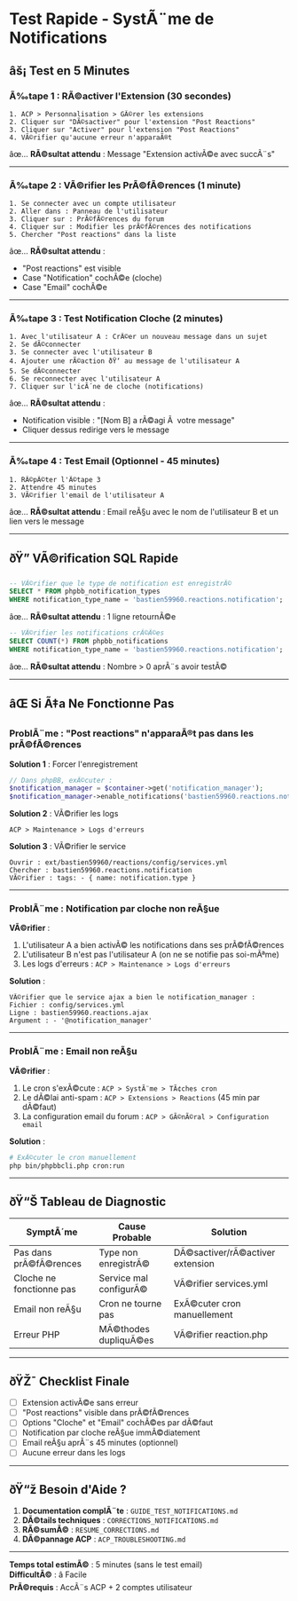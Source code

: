 # Test Rapide - SystÃ¨me de Notifications

## âš¡ Test en 5 Minutes

### Ã‰tape 1 : RÃ©activer l'Extension (30 secondes)
```
1. ACP > Personnalisation > GÃ©rer les extensions
2. Cliquer sur "DÃ©sactiver" pour l'extension "Post Reactions"
3. Cliquer sur "Activer" pour l'extension "Post Reactions"
4. VÃ©rifier qu'aucune erreur n'apparaÃ®t
```
âœ… **RÃ©sultat attendu** : Message "Extension activÃ©e avec succÃ¨s"

---

### Ã‰tape 2 : VÃ©rifier les PrÃ©fÃ©rences (1 minute)
```
1. Se connecter avec un compte utilisateur
2. Aller dans : Panneau de l'utilisateur
3. Cliquer sur : PrÃ©fÃ©rences du forum
4. Cliquer sur : Modifier les prÃ©fÃ©rences des notifications
5. Chercher "Post reactions" dans la liste
```
âœ… **RÃ©sultat attendu** : 
- "Post reactions" est visible
- Case "Notification" cochÃ©e (cloche)
- Case "Email" cochÃ©e

---

### Ã‰tape 3 : Test Notification Cloche (2 minutes)
```
1. Avec l'utilisateur A : CrÃ©er un nouveau message dans un sujet
2. Se dÃ©connecter
3. Se connecter avec l'utilisateur B
4. Ajouter une rÃ©action ðŸ‘ au message de l'utilisateur A
5. Se dÃ©connecter
6. Se reconnecter avec l'utilisateur A
7. Cliquer sur l'icÃ´ne de cloche (notifications)
```
âœ… **RÃ©sultat attendu** : 
- Notification visible : "[Nom B] a rÃ©agi Ã  votre message"
- Cliquer dessus redirige vers le message

---

### Ã‰tape 4 : Test Email (Optionnel - 45 minutes)
```
1. RÃ©pÃ©ter l'Ã©tape 3
2. Attendre 45 minutes
3. VÃ©rifier l'email de l'utilisateur A
```
âœ… **RÃ©sultat attendu** : Email reÃ§u avec le nom de l'utilisateur B et un lien vers le message

---

## ðŸ” VÃ©rification SQL Rapide

```sql
-- VÃ©rifier que le type de notification est enregistrÃ©
SELECT * FROM phpbb_notification_types 
WHERE notification_type_name = 'bastien59960.reactions.notification';
```
âœ… **RÃ©sultat attendu** : 1 ligne retournÃ©e

```sql
-- VÃ©rifier les notifications crÃ©Ã©es
SELECT COUNT(*) FROM phpbb_notifications 
WHERE notification_type_name = 'bastien59960.reactions.notification';
```
âœ… **RÃ©sultat attendu** : Nombre > 0 aprÃ¨s avoir testÃ©

---

## âŒ Si Ã‡a Ne Fonctionne Pas

### ProblÃ¨me : "Post reactions" n'apparaÃ®t pas dans les prÃ©fÃ©rences

**Solution 1** : Forcer l'enregistrement
```php
// Dans phpBB, exÃ©cuter :
$notification_manager = $container->get('notification_manager');
$notification_manager->enable_notifications('bastien59960.reactions.notification');
```

**Solution 2** : VÃ©rifier les logs
```
ACP > Maintenance > Logs d'erreurs
```

**Solution 3** : VÃ©rifier le service
```
Ouvrir : ext/bastien59960/reactions/config/services.yml
Chercher : bastien59960.reactions.notification
VÃ©rifier : tags: - { name: notification.type }
```

---

### ProblÃ¨me : Notification par cloche non reÃ§ue

**VÃ©rifier** :
1. L'utilisateur A a bien activÃ© les notifications dans ses prÃ©fÃ©rences
2. L'utilisateur B n'est pas l'utilisateur A (on ne se notifie pas soi-mÃªme)
3. Les logs d'erreurs : `ACP > Maintenance > Logs d'erreurs`

**Solution** :
```
VÃ©rifier que le service ajax a bien le notification_manager :
Fichier : config/services.yml
Ligne : bastien59960.reactions.ajax
Argument : - '@notification_manager'
```

---

### ProblÃ¨me : Email non reÃ§u

**VÃ©rifier** :
1. Le cron s'exÃ©cute : `ACP > SystÃ¨me > TÃ¢ches cron`
2. Le dÃ©lai anti-spam : `ACP > Extensions > Reactions` (45 min par dÃ©faut)
3. La configuration email du forum : `ACP > GÃ©nÃ©ral > Configuration email`

**Solution** :
```bash
# ExÃ©cuter le cron manuellement
php bin/phpbbcli.php cron:run
```

---

## ðŸ“Š Tableau de Diagnostic

| SymptÃ´me | Cause Probable | Solution |
|----------|----------------|----------|
| Pas dans prÃ©fÃ©rences | Type non enregistrÃ© | DÃ©sactiver/rÃ©activer extension |
| Cloche ne fonctionne pas | Service mal configurÃ© | VÃ©rifier services.yml |
| Email non reÃ§u | Cron ne tourne pas | ExÃ©cuter cron manuellement |
| Erreur PHP | MÃ©thodes dupliquÃ©es | VÃ©rifier reaction.php |

---

## ðŸŽ¯ Checklist Finale

- [ ] Extension activÃ©e sans erreur
- [ ] "Post reactions" visible dans prÃ©fÃ©rences
- [ ] Options "Cloche" et "Email" cochÃ©es par dÃ©faut
- [ ] Notification par cloche reÃ§ue immÃ©diatement
- [ ] Email reÃ§u aprÃ¨s 45 minutes (optionnel)
- [ ] Aucune erreur dans les logs

---

## ðŸ“ž Besoin d'Aide ?

1. **Documentation complÃ¨te** : `GUIDE_TEST_NOTIFICATIONS.md`
2. **DÃ©tails techniques** : `CORRECTIONS_NOTIFICATIONS.md`
3. **RÃ©sumÃ©** : `RESUME_CORRECTIONS.md`
4. **DÃ©pannage ACP** : `ACP_TROUBLESHOOTING.md`

---

**Temps total estimÃ©** : 5 minutes (sans le test email)  
**DifficultÃ©** : â­ Facile  
**PrÃ©requis** : AccÃ¨s ACP + 2 comptes utilisateur
